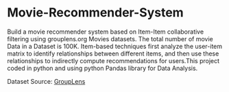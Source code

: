 # Movie-Recommender-System

Build a movie recommender system based on Item-Item collaborative filtering using grouplens.org Movies datasets. The total number of movie Data in a Dataset is 100K. 
Item-based techniques first analyze the user-item matrix to identify relationships between different items, and then use these relationships to indirectly compute recommendations for users.This project coded in python and using python Pandas library for Data Analysis. 

Dataset Source: <a href="http://grouplens.org/datasets/movielens/">GroupLens</a>
